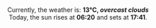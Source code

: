 <p  align="center"><br/>Currently, the weather is: <b> 13°C, <i>overcast clouds</i></b></br>Today, the sun rises at <b>06:20</b> and sets at <b>17:41</b>.</p>